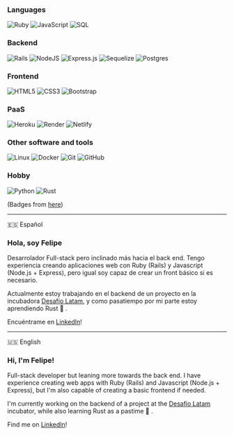 ### Languages

![Ruby](https://img.shields.io/badge/ruby-%23CC342D.svg?style=for-the-badge&logo=ruby&logoColor=white) ![JavaScript](https://img.shields.io/badge/javascript-%23323330.svg?style=for-the-badge&logo=javascript&logoColor=%23F7DF1E) ![SQL](https://img.shields.io/badge/SQL-%23316192.svg?style=for-the-badge&logo=postgresql&logoColor=white)

### Backend

![Rails](https://img.shields.io/badge/rails-%23CC0000.svg?style=for-the-badge&logo=ruby-on-rails&logoColor=white) ![NodeJS](https://img.shields.io/badge/node.js-6DA55F?style=for-the-badge&logo=node.js&logoColor=white) ![Express.js](https://img.shields.io/badge/express.js-%23404d59.svg?style=for-the-badge&logo=express&logoColor=%2361DAFB) ![Sequelize](https://img.shields.io/badge/Sequelize-52B0E7?style=for-the-badge&logo=Sequelize&logoColor=white) ![Postgres](https://img.shields.io/badge/postgres-%23316192.svg?style=for-the-badge&logo=postgresql&logoColor=white)

### Frontend

![HTML5](https://img.shields.io/badge/html5-%23E34F26.svg?style=for-the-badge&logo=html5&logoColor=white) ![CSS3](https://img.shields.io/badge/css3-%231572B6.svg?style=for-the-badge&logo=css3&logoColor=white) ![Bootstrap](https://img.shields.io/badge/bootstrap-%238511FA.svg?style=for-the-badge&logo=bootstrap&logoColor=white)

### PaaS

![Heroku](https://img.shields.io/badge/heroku-%23430098.svg?style=for-the-badge&logo=heroku&logoColor=white) ![Render](https://img.shields.io/badge/Render-%46E3B7.svg?style=for-the-badge&logo=render&logoColor=white) ![Netlify](https://img.shields.io/badge/netlify-%23000000.svg?style=for-the-badge&logo=netlify&logoColor=#00C7B7)

### Other software and tools

![Linux](https://img.shields.io/badge/Linux-FCC624?style=for-the-badge&logo=linux&logoColor=black) ![Docker](https://img.shields.io/badge/docker-%230db7ed.svg?style=for-the-badge&logo=docker&logoColor=white) ![Git](https://img.shields.io/badge/git-%23F05033.svg?style=for-the-badge&logo=git&logoColor=white) ![GitHub](https://img.shields.io/badge/github-%23121011.svg?style=for-the-badge&logo=github&logoColor=white)

### Hobby
![Python](https://img.shields.io/badge/python-3670A0?style=for-the-badge&logo=python&logoColor=ffdd54) ![Rust](https://img.shields.io/badge/rust-%23000000.svg?style=for-the-badge&logo=rust&logoColor=white)

(Badges from [here](https://github.com/Ileriayo/markdown-badges))

---

:es: Español
### Hola, soy Felipe

Desarrolador Full-stack pero inclinado más hacia el back end. Tengo experiencia creando aplicaciones web con Ruby (Rails) y Javascript (Node.js + Express), pero igual soy capaz de crear un front básico si es necesario.

Actualmente estoy trabajando en el backend de un proyecto en la incubadora [Desafío Latam](https://www.desafiolatam.com/), y como pasatiempo por mi parte estoy aprendiendo Rust :crab: .

Encuéntrame en [LinkedIn](https://www.linkedin.com/in/luis-felipe-az%C3%B3car-dr%C3%A1pela/)!

---

:us: English
### Hi, I'm Felipe!

Full-stack developer but leaning more towards the back end. I have experience creating web apps with Ruby (Rails) and Javascript (Node.js + Express), but I'm also capable of creating a basic frontend if needed.

I'm currently working on the backend of a project at the [Desafío Latam](https://www.desafiolatam.com/) incubator, while also learning Rust as a pastime :crab: .

Find me on [LinkedIn](https://www.linkedin.com/in/luis-felipe-az%C3%B3car-dr%C3%A1pela/)!

